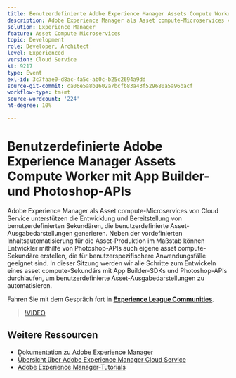 ```yaml
---
title: Benutzerdefinierte Adobe Experience Manager Assets Compute Worker mit App Builder- und Photoshop-APIs
description: Adobe Experience Manager als Asset compute-Microservices von Cloud Service unterstützen die Entwicklung und Bereitstellung von benutzerdefinierten Sekundären, die benutzerdefinierte Asset-Ausgabedarstellungen generieren. Neben der vordefinierten Inhaltsautomatisierung für die Asset-Produktion im Maßstab können Entwickler mithilfe von Photoshop-APIs auch eigene asset compute-Sekundäre erstellen, die für benutzerspezifischere Anwendungsfälle geeignet sind. In dieser Sitzung werden wir alle Schritte zum Entwickeln eines asset compute-Sekundärs mit App Builder-SDKs und Photoshop-APIs durchlaufen, um benutzerdefinierte Asset-Ausgabedarstellungen zu automatisieren.
solution: Experience Manager
feature: Asset Compute Microservices
topic: Development
role: Developer, Architect
level: Experienced
version: Cloud Service
kt: 9217
type: Event
exl-id: 3c7faae0-d8ac-4a5c-ab0c-b25c2694a9dd
source-git-commit: ca06e5a8b1602a7bcfb83a43f529680a5a96bacf
workflow-type: tm+mt
source-wordcount: '224'
ht-degree: 10%

---
```


# Benutzerdefinierte Adobe Experience Manager Assets Compute Worker mit App Builder- und Photoshop-APIs

Adobe Experience Manager als Asset compute-Microservices von Cloud Service unterstützen die Entwicklung und Bereitstellung von benutzerdefinierten Sekundären, die benutzerdefinierte Asset-Ausgabedarstellungen generieren. Neben der vordefinierten Inhaltsautomatisierung für die Asset-Produktion im Maßstab können Entwickler mithilfe von Photoshop-APIs auch eigene asset compute-Sekundäre erstellen, die für benutzerspezifischere Anwendungsfälle geeignet sind. In dieser Sitzung werden wir alle Schritte zum Entwickeln eines asset compute-Sekundärs mit App Builder-SDKs und Photoshop-APIs durchlaufen, um benutzerdefinierte Asset-Ausgabedarstellungen zu automatisieren.

Fahren Sie mit dem Gespräch fort in **[Experience League Communities](https://adobe.ly/3F6f5sG)**.

>[!VIDEO](https://video.tv.adobe.com/v/337769/?quality=12&learn=on&hidetitle=true)

## Weitere Ressourcen

- [Dokumentation zu Adobe Experience Manager ](https://experienceleague.adobe.com/docs/experience-manager-cloud-service.html?lang=de)
- [Übersicht über Adobe Experience Manager Cloud Service](https://experienceleague.adobe.com/docs/experience-manager-cloud-service/overview/home.html?lang=de)
- [Adobe Experience Manager-Tutorials](https://experienceleague.adobe.com/docs/experience-manager-tutorials.html?lang=de)

